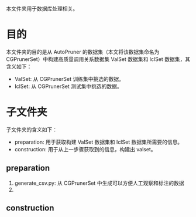 本文件夹用于数据库处理相关。

# 目的

本文件夹的目的是从 AutoPruner 的数据集（本文将该数据集命名为 CGPrunerSet）中构建高质量调用关系数据集 ValSet 数据集和 IclSet 数据集，其含义如下：

- ValSet: 从 CGPrunerSet 训练集中挑选的数据。
- IclSet: 从 CGPrunerSet 测试集中挑选的数据。

# 子文件夹

子文件夹的含义如下：

- preparation: 用于获取构建 ValSet 数据集和 IclSet 数据集所需要的信息。
- construction: 用于从上一步骤获取到的信息，构建出 valset。

## preparation

1. generate_csv.py: 从 CGPrunerSet 中生成可以方便人工观察和标注的数据
2. 

## construction

